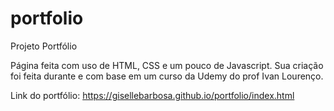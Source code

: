 # portfolio

Projeto Portfólio 


Página feita com uso de HTML, CSS e um pouco de Javascript. 
Sua criação foi feita durante e com base em um curso da Udemy do prof Ivan Lourenço. 


Link do portfólio:
https://gisellebarbosa.github.io/portfolio/index.html
